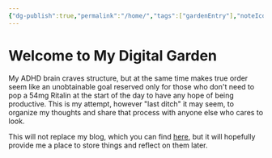 ```yaml
---
{"dg-publish":true,"permalink":"/home/","tags":["gardenEntry"],"noteIcon":""}
---
```


# Welcome to My Digital Garden
My ADHD brain craves structure, but at the same time makes true order seem like an unobtainable goal reserved only for those who don't need to pop a 54mg Ritalin at the start of the day to have any hope of being productive. This is my attempt, however "last ditch" it may seem, to organize my thoughts and share that process with anyone else who cares to look.

This will not replace my blog, which you can find [here](https://watzon.tech/posts), but it will hopefully provide me a place to store things and reflect on them later.